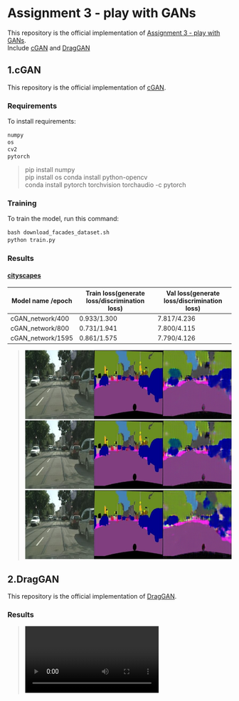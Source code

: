 # Assignment 3 - play with GANs

This repository is the official implementation of [Assignment 3 - play with GANs](https://github.com/Dorispig/DIP/tree/main/homework/homework3).  
Include [cGAN](https://github.com/Dorispig/DIP/tree/main/homework/homework3/my_conditional_gan) and [DragGAN](https://github.com/YudongGuo/DIP-Teaching/tree/main/Assignments/02_DIPwithPyTorch/Pix2Pix)
## 1.cGAN
This repository is the official implementation of [cGAN](https://github.com/Dorispig/DIP/tree/main/homework/homework3/my_conditional_gan). 

### Requirements

To install requirements:

```setup
numpy
os
cv2
pytorch
```

>pip install numpy  
pip install os
conda install python-opencv  
conda install pytorch torchvision torchaudio -c pytorch

### Training

To train the model, run this command:

```python
bash download_facades_dataset.sh
python train.py
```
### Results

#### [cityscapes](http://efrosgans.eecs.berkeley.edu/pix2pix/datasets/cityscapes.tar.gz)

| Model name /epoch  | Train loss(generate loss/discrimination loss)      | Val loss(generate loss/discrimination loss)       |
| ------------------ |---------------- | -------------- |
| cGAN_network/400     |     0.933/1.300        |      7.817/4.236      |
| cGAN_network/800    |     0.731/1.941        |      7.800/4.115      |
| cGAN_network/1595    |     0.861/1.575        |      7.790/4.126      |

>![epoch400](https://raw.githubusercontent.com/Dorispig/DIP/refs/heads/main/homework/homework3/my_conditional_gan/val_results/cityscapes/epoch_400/result_4.png "epoch400_result4")
![epoch800](https://raw.githubusercontent.com/Dorispig/DIP/refs/heads/main/homework/homework3/my_conditional_gan/val_results/cityscapes/epoch_800/result_4.png "epoch800_result4")
![epoch1595](https://raw.githubusercontent.com/Dorispig/DIP/refs/heads/main/homework/homework3/my_conditional_gan/val_results/cityscapes/epoch_1595/result_4.png "epoch1595_result4")









## 2.DragGAN

This repository is the official implementation of [DragGAN](https://github.com/YudongGuo/DIP-Teaching/tree/main/Assignments/02_DIPwithPyTorch/Pix2Pix). 

### Results
>![no-smile](https://raw.githubusercontent.com/Dorispig/DIP/refs/heads/main/homework/homework3/draggan/resalt/demo.mp4)


